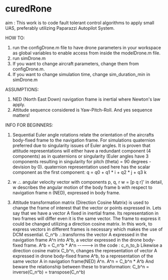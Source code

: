 # curedRone
aim : This work is to code fault tolerant control algorithms to apply small UAS, preferably utilizing Paparazzi Autopilot System.

HOW TO:
1. run the configDrone.m file to have drone parameters in your workspace as global variables to enable access from inside the modelDrone.m file.
2. run simDrone.m
3. If you want to change aircraft parameters, change them from configDrone.m.
4. If you want to change simulation time, change sim_duration_min in simDrone.m

ASSUMPTIONS:
1. NED (North East Down) navigation frame is inertial where Newton's law apply.
2. Attitude sequence considered is Yaw-Pitch-Roll. And yes sequence matters! 

INFO FOR BEGINNERS:
1. Sequential Euler angle rotations relate the orientation of the aircrafts body-fixed frame to the navigation frame. For simulations quaternion preferred due to singularity issues of Euler angles.
It is proven that attitude representations will either have a redundant component (4 components) as in quaternions or singularity (Euler angles have 3 components resulting in singularity for pitch (theta) = 90 degrees - devision by 0).
quaternion representation used here has the scalar component as the first component:
q = q0 + q1 * i + q2 * j + q3 k

2.  w .:. angular velocity vector with components p, q, r
w = [p q r]'  in detail, w describes the angular motion of the body frame b with respect to navigation frame n (NED), expressed in body frame.

3. Attitude transformation matrix (Direction Cosine Matrix) is used to change the frame of interest that the vector or points expressed in. Lets say that we have a vector A fixed in inertial frame. Its representation in two frames will differ even it is the same vector. The frame to express it could be changed utilizing a direction cosine matrix. In this work, to express vectors in different frames is necessary which makes the use of DCM essential. 
C_n^b .:.transforms the vector A expressed in the navigation frame A^n into A^b, a vector expressed in the drone body-fixed frame. 
A^b = C_n^b * A^n    -----> in the code : c_n_to_b
Likewise a direction cosine matrix C_b^n, changes the representation of vector A expressed in drone body-fixed frame A^b, to a representation of the same vector A in navigation frame(NED) A^n.
A^n = C_b^n * A^b
And beware the relationship between these to transformation:
C_b^n = inverse(C_n^b) = transpose(C_n^b) 


